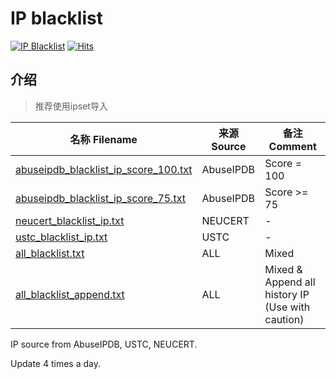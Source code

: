 # IP blacklist

[![IP Blacklist](https://github.com/LittleJake/ip-blacklist/actions/workflows/blacklist.yml/badge.svg)](https://github.com/LittleJake/ip-blacklist/actions/workflows/blacklist.yml)
[![Hits](https://hits.seeyoufarm.com/api/count/incr/badge.svg?url=https%3A%2F%2Fgithub.com%2FLittleJake%2Fip-blacklist&count_bg=%2379C83D&title_bg=%23555555&icon=&icon_color=%23E7E7E7&title=hits&edge_flat=false)](https://hits.seeyoufarm.com)

## 介绍

> 推荐使用ipset导入

| 名称 Filename                                                | 来源 Source | 备注 Comment |
| ------------------------------------------------------------ | ----------- | ------------ |
| [abuseipdb_blacklist_ip_score_100.txt](https://cdn.jsdelivr.net/gh/LittleJake/ip-blacklist/abuseipdb_blacklist_ip_score_100.txt) | AbuseIPDB   | Score = 100  |
| [abuseipdb_blacklist_ip_score_75.txt](https://cdn.jsdelivr.net/gh/LittleJake/ip-blacklist/abuseipdb_blacklist_ip_score_75.txt) | AbuseIPDB   | Score >= 75  |
| [neucert_blacklist_ip.txt](https://cdn.jsdelivr.net/gh/LittleJake/ip-blacklist/neucert_blacklist_ip.txt) | NEUCERT     | -            |
| [ustc_blacklist_ip.txt](https://cdn.jsdelivr.net/gh/LittleJake/ip-blacklist/ustc_blacklist_ip.txt) | USTC        | -            |
| [all_blacklist.txt](https://cdn.jsdelivr.net/gh/LittleJake/ip-blacklist/all_blacklist.txt) | ALL         | Mixed        |
| [all_blacklist_append.txt](https://cdn.jsdelivr.net/gh/LittleJake/ip-blacklist/all_blacklist_append.txt) | ALL         | Mixed & Append all history IP (Use with caution)      |


IP source from AbuseIPDB, USTC, NEUCERT.

Update 4 times a day.
